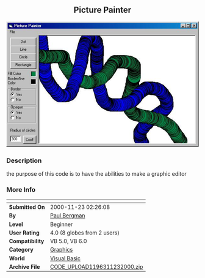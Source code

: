 ﻿<div align="center">

## Picture Painter

<img src="PIC20001123334358352.jpg">
</div>

### Description

the purpose of this code is to have the abilities to make a graphic editor
 
### More Info
 


<span>             |<span>
---                |---
**Submitted On**   |2000-11-23 02:26:08
**By**             |[Paul Bergman](https://github.com/Planet-Source-Code/PSCIndex/blob/master/ByAuthor/paul-bergman.md)
**Level**          |Beginner
**User Rating**    |4.0 (8 globes from 2 users)
**Compatibility**  |VB 5\.0, VB 6\.0
**Category**       |[Graphics](https://github.com/Planet-Source-Code/PSCIndex/blob/master/ByCategory/graphics__1-46.md)
**World**          |[Visual Basic](https://github.com/Planet-Source-Code/PSCIndex/blob/master/ByWorld/visual-basic.md)
**Archive File**   |[CODE\_UPLOAD1196311232000\.zip](https://github.com/Planet-Source-Code/paul-bergman-picture-painter__1-13039/archive/master.zip)








